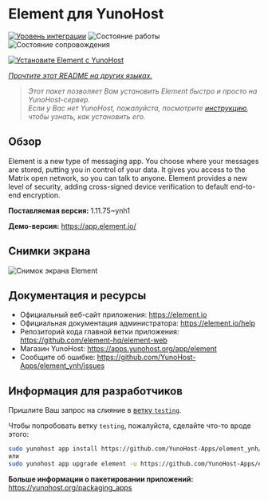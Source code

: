 <!--
Важно: этот README был автоматически сгенерирован <https://github.com/YunoHost/apps/tree/master/tools/readme_generator>
Он НЕ ДОЛЖЕН редактироваться вручную.
-->

# Element для YunoHost

[![Уровень интеграции](https://dash.yunohost.org/integration/element.svg)](https://ci-apps.yunohost.org/ci/apps/element/) ![Состояние работы](https://ci-apps.yunohost.org/ci/badges/element.status.svg) ![Состояние сопровождения](https://ci-apps.yunohost.org/ci/badges/element.maintain.svg)

[![Установите Element с YunoHost](https://install-app.yunohost.org/install-with-yunohost.svg)](https://install-app.yunohost.org/?app=element)

*[Прочтите этот README на других языках.](./ALL_README.md)*

> *Этот пакет позволяет Вам установить Element быстро и просто на YunoHost-сервер.*  
> *Если у Вас нет YunoHost, пожалуйста, посмотрите [инструкцию](https://yunohost.org/install), чтобы узнать, как установить его.*

## Обзор

Element is a new type of messaging app. You choose where your messages are stored, putting you in control of your data. It gives you access to the Matrix open network, so you can talk to anyone. Element provides a new level of security, adding cross-signed device verification to default end-to-end encryption.

**Поставляемая версия:** 1.11.75~ynh1

**Демо-версия:** <https://app.element.io/>

## Снимки экрана

![Снимок экрана Element](./doc/screenshots/homepage-all-platforms-1_1.png)

## Документация и ресурсы

- Официальный веб-сайт приложения: <https://element.io>
- Официальная документация администратора: <https://element.io/help>
- Репозиторий кода главной ветки приложения: <https://github.com/element-hq/element-web>
- Магазин YunoHost: <https://apps.yunohost.org/app/element>
- Сообщите об ошибке: <https://github.com/YunoHost-Apps/element_ynh/issues>

## Информация для разработчиков

Пришлите Ваш запрос на слияние в [ветку `testing`](https://github.com/YunoHost-Apps/element_ynh/tree/testing).

Чтобы попробовать ветку `testing`, пожалуйста, сделайте что-то вроде этого:

```bash
sudo yunohost app install https://github.com/YunoHost-Apps/element_ynh/tree/testing --debug
или
sudo yunohost app upgrade element -u https://github.com/YunoHost-Apps/element_ynh/tree/testing --debug
```

**Больше информации о пакетировании приложений:** <https://yunohost.org/packaging_apps>
